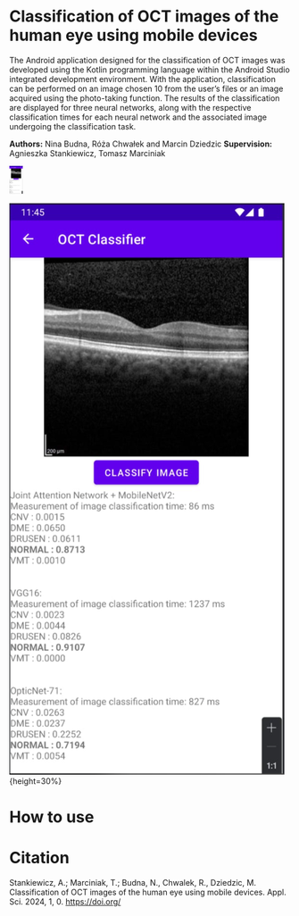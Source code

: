 # Classification of OCT images of the human eye using mobile devices

The Android application designed for the classification of OCT images was developed using the Kotlin programming language within the Android Studio integrated development environment. With the application, classification can be performed on an image chosen 10
from the user’s files or an image acquired using the photo-taking function. The results of the classification are displayed for three neural networks, along with the respective classification times for each neural network and the associated image undergoing the classification task.

**Authors:** Nina Budna, Róża Chwałek and Marcin Dziedzic
**Supervision:** Agnieszka Stankiewicz, Tomasz Marciniak

<img src="OCT_Classifier.png" height=50 />

![Photo](OCT_Classifier.png){height=30%}

# How to use


# Citation
Stankiewicz, A.; Marciniak, T.; Budna, N., Chwalek, R., Dziedzic, M. Classification of OCT images of the human eye using mobile devices. Appl. Sci. 2024, 1, 0. https://doi.org/
